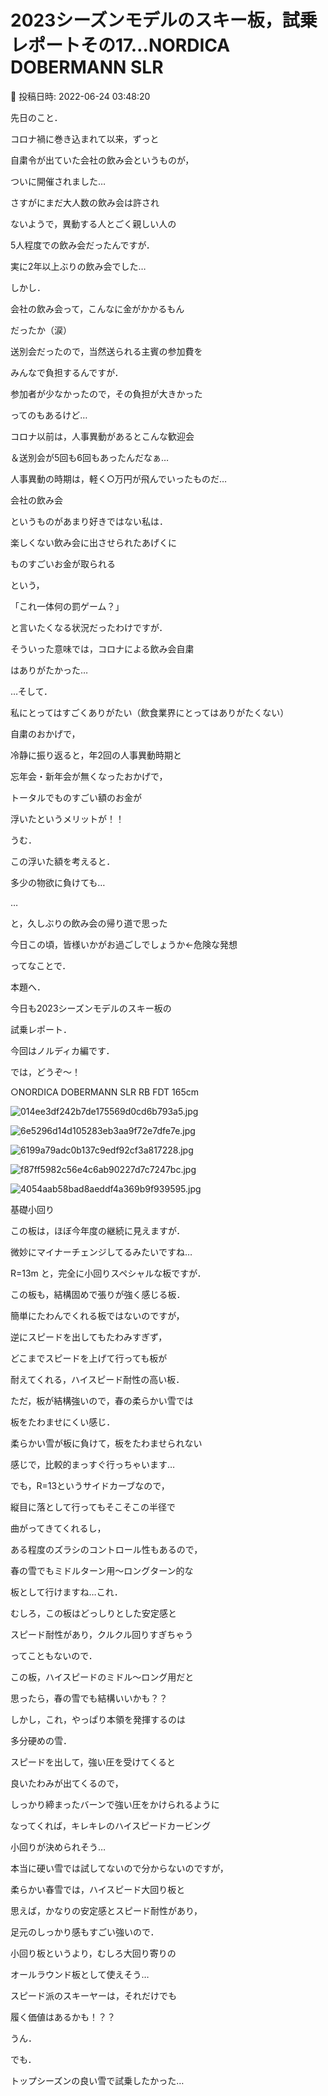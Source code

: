 # 2023シーズンモデルのスキー板，試乗レポートその17…NORDICA DOBERMANN SLR

📅 投稿日時: 2022-06-24 03:48:20

先日のこと．


コロナ禍に巻き込まれて以来，ずっと


自粛令が出ていた会社の飲み会というものが，


ついに開催されました…





さすがにまだ大人数の飲み会は許され


ないようで，異動する人とごく親しい人の


5人程度での飲み会だったんですが．


実に2年以上ぶりの飲み会でした…





しかし．


会社の飲み会って，こんなに金がかかるもん


だったか（涙）


送別会だったので，当然送られる主賓の参加費を


みんなで負担するんですが．


参加者が少なかったので，その負担が大きかった


ってのもあるけど…





コロナ以前は，人事異動があるとこんな歓迎会


＆送別会が5回も6回もあったんだなぁ…


人事異動の時期は，軽く○万円が飛んでいったものだ…





会社の飲み会


というものがあまり好きではない私は．


楽しくない飲み会に出させられたあげくに


ものすごいお金が取られる


という，


「これ一体何の罰ゲーム？」


と言いたくなる状況だったわけですが．





そういった意味では，コロナによる飲み会自粛


はありがたかった…





…そして．


私にとってはすごくありがたい（飲食業界にとってはありがたくない）


自粛のおかげで，


冷静に振り返ると，年2回の人事異動時期と


忘年会・新年会が無くなったおかげで，


トータルでものすごい額のお金が


浮いたというメリットが！！





うむ．


この浮いた額を考えると．


多少の物欲に負けても…


…


と，久しぶりの飲み会の帰り道で思った


今日この頃，皆様いかがお過ごしでしょうか←危険な発想





ってなことで．


本題へ．


今日も2023シーズンモデルのスキー板の


試乗レポート．


今回はノルディカ編です．


では，どうぞ～！[]()





○NORDICA DOBERMANN SLR RB FDT 165cm







![014ee3df242b7de175569d0cd6b793a5.jpg](images/014ee3df242b7de175569d0cd6b793a5.jpg)









![6e5296d14d105283eb3aa9f72e7dfe7e.jpg](images/6e5296d14d105283eb3aa9f72e7dfe7e.jpg)









![6199a79adc0b137c9edf92cf3a817228.jpg](images/6199a79adc0b137c9edf92cf3a817228.jpg)









![f87ff5982c56e4c6ab90227d7c7247bc.jpg](images/f87ff5982c56e4c6ab90227d7c7247bc.jpg)









![4054aab58bad8aeddf4a369b9f939595.jpg](images/4054aab58bad8aeddf4a369b9f939595.jpg)







基礎小回り





この板は，ほぼ今年度の継続に見えますが．


微妙にマイナーチェンジしてるみたいですね…





R=13m と，完全に小回りスペシャルな板ですが．


この板も，結構固めで張りが強く感じる板．


簡単にたわんでくれる板ではないのですが，


逆にスピードを出してもたわみすぎず，


どこまでスピードを上げて行っても板が


耐えてくれる，ハイスピード耐性の高い板．





ただ，板が結構強いので，春の柔らかい雪では


板をたわませにくい感じ．


柔らかい雪が板に負けて，板をたわませられない


感じで，比較的まっすぐ行っちゃいます…





でも，R=13というサイドカーブなので，


縦目に落として行ってもそこそこの半径で


曲がってきてくれるし，


ある程度のズラシのコントロール性もあるので，


春の雪でもミドルターン用～ロングターン的な


板として行けますね…これ．





むしろ，この板はどっしりとした安定感と


スピード耐性があり，クルクル回りすぎちゃう


ってこともないので．


この板，ハイスピードのミドル～ロング用だと


思ったら，春の雪でも結構いいかも？？





しかし，これ，やっぱり本領を発揮するのは


多分硬めの雪．


スピードを出して，強い圧を受けてくると


良いたわみが出てくるので，


しっかり締まったバーンで強い圧をかけられるように


なってくれば，キレキレのハイスピードカービング


小回りが決められそう…





本当に硬い雪では試してないので分からないのですが，


柔らかい春雪では，ハイスピード大回り板と


思えば，かなりの安定感とスピード耐性があり，


足元のしっかり感もすごい強いので．


小回り板というより，むしろ大回り寄りの


オールラウンド板として使えそう…


スピード派のスキーヤーは，それだけでも


履く価値はあるかも！？？





うん．


でも．


トップシーズンの良い雪で試乗したかった…
